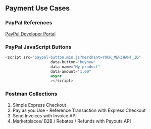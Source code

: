 ## Payment Use Cases

### PayPal References

[PayPal Developer Portal](https://developer.paypal.com)

### PayPal JavaScript Buttons

```javascript
<script src="paypal-button.min.js?merchant=YOUR_MERCHANT_ID"
                    data-button="buynow"
                    data-name="My product"
                    data-amount="1.00"
                    async
                    ></script>
```

### Postman Collections

1. Simple Express Checkout
2. Pay as you Use - Reference Transaction with Express Checkout 
3. Send Invoices with Invoice API
4. Marketplaces/ B2B / Rebates / Refunds with Payouts API
